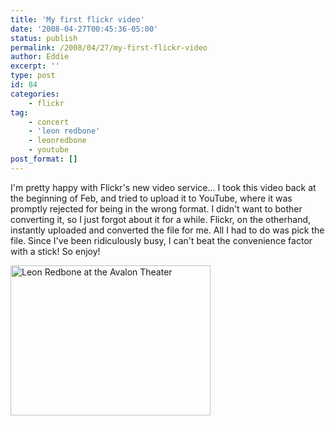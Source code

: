 ```yaml
---
title: 'My first flickr video'
date: '2008-04-27T00:45:36-05:00'
status: publish
permalink: /2008/04/27/my-first-flickr-video
author: Eddie
excerpt: ''
type: post
id: 84
categories:
    - flickr
tag:
    - concert
    - 'leon redbone'
    - leonredbone
    - youtube
post_format: []
---
```

I'm pretty happy with Flickr's new video service... I took this video back at the beginning of Feb, and tried to upload it to YouTube, where it was promptly rejected for being in the wrong format. I didn't want to bother converting it, so I just forgot about it for a while. Flickr, on the otherhand, instantly uploaded and converted the file for me. All I had to do was pick the file. Since I've been ridiculously busy, I can't beat the convenience factor with a stick! So enjoy!

<a data-flickr-embed="true" href="https://www.flickr.com/photos/ed_welker/2443824697/in/photolist-4tyHy3-4tyHHU-4tyHSw-4tyHzf-4tyHBj-4tyHRh-4tyHzS-4tuEPr-4tyHCq-4tyHL1-4tuEEk-4tyHMW-4tyHG7-4HXeWz" title="Leon Redbone at the Avalon Theater"><img src="https://live.staticflickr.com/2370/2443824697_4e8cf799a6_o.jpg" width="320" height="240" alt="Leon Redbone at the Avalon Theater"/></a><script async src="//embedr.flickr.com/assets/client-code.js" charset="utf-8"></script>